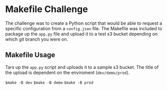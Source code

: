 # Makefile Challenge

The challenge was to create a Python script that would be able to request a specific configuration from a `config.json` file.
The Makefile was included to package up the `app.py` file and upload it to a test s3 bucket depending on which git branch you were on.

## Makefile Usage

Tars up the `app.py` script and uploads it to a sample s3 bucket. The title of the upload is dependent on the enviroment (`dev/demo/prod`).

`$make -B dev`
`$make -B demo`
`$make -B prod`